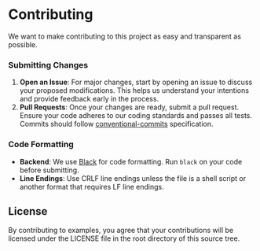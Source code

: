 # Contributing

We want to make contributing to this project as easy and transparent as
possible.

### Submitting Changes

1. **Open an Issue**: For major changes, start by opening an issue to discuss your proposed modifications. This helps us understand your intentions and provide feedback early in the process.
2. **Pull Requests**: Once your changes are ready, submit a pull request. Ensure your code adheres to our coding standards and passes all tests. Commits should follow [conventional-commits](https://www.conventionalcommits.org/) specification.

### Code Formatting

-   **Backend**: We use [Black](https://black.readthedocs.io/en/stable/) for code formatting. Run `black` on your code before submitting.
-   **Line Endings**: Use CRLF line endings unless the file is a shell script or another format that requires LF line endings.

## License

By contributing to examples, you agree that your contributions will be licensed
under the LICENSE file in the root directory of this source tree.

